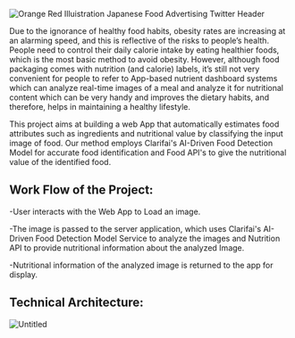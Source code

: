 
![Orange Red Illuistration Japanese Food Advertising Twitter Header](https://user-images.githubusercontent.com/106685714/190871329-672c2b34-7f62-42bc-bd24-597b76bc4b07.png)


Due to the ignorance of healthy food habits, obesity rates are increasing at an alarming speed, and this is reflective of the risks to people’s health. People need to control their daily calorie intake by eating healthier foods, which is the most basic method to avoid obesity. However, although food packaging comes with nutrition (and calorie) labels, it’s still not very convenient for people to refer to App-based nutrient dashboard systems which can analyze real-time images of a meal and analyze it for nutritional content which can be very handy and improves the dietary habits, and therefore, helps in maintaining a healthy lifestyle.

This project aims at building a web App that automatically estimates food attributes such as ingredients and nutritional value by classifying the input image of food.  Our method employs Clarifai's AI-Driven Food Detection Model for accurate food identification and Food API's to give the nutritional value of the identified food.

## Work Flow of the Project:

-User interacts with the Web App to Load an image.

-The image is passed to the server application, which uses Clarifai's AI-Driven Food Detection Model Service to analyze the images and Nutrition API to provide nutritional information about the analyzed Image.

-Nutritional information of the analyzed image is returned to the app for display. 

## Technical Architecture:

![Untitled](https://user-images.githubusercontent.com/106685714/190867686-39ad292d-911e-4cfc-ac25-ab9be21170ab.png)




